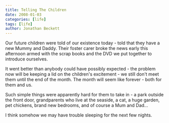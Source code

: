 ```yaml
---
title: Telling The Children
date: 2008-01-03
categories: [life]
tags: [life]
author: Jonathan Beckett
---
```


Our future children were told of our existence today - told that they have a new Mummy and Daddy. Their foster carer broke the news early this afternoon armed with the scrap books and the DVD we put together to introduce ourselves.

It went better than anybody could have possibly expected - the problem now will be keeping a lid on the children's excitement - we still don't meet them until the end of the month. The month will seem like forever - both for them and us.

Such simple things were apparently hard for them to take in - a park outside the front door, grandparents who live at the seaside, a cat, a huge garden, pet chickens, brand new bedrooms, and of course a Mum and Dad...

I think somehow we may have trouble sleeping for the next few nights.